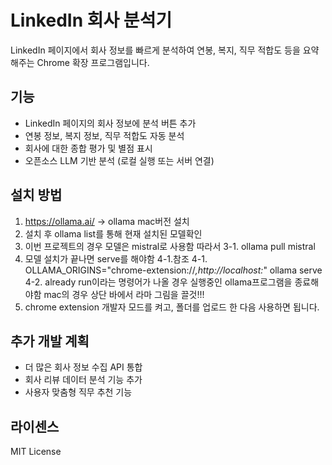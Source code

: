 # LinkedIn 회사 분석기

LinkedIn 페이지에서 회사 정보를 빠르게 분석하여 연봉, 복지, 직무 적합도 등을 요약해주는 Chrome 확장 프로그램입니다.

## 기능

- LinkedIn 페이지의 회사 정보에 분석 버튼 추가
- 연봉 정보, 복지 정보, 직무 적합도 자동 분석
- 회사에 대한 종합 평가 및 별점 표시
- 오픈소스 LLM 기반 분석 (로컬 실행 또는 서버 연결)

## 설치 방법

1. https://ollama.ai/ -> ollama mac버전 설치
2. 설치 후 ollama list를 통해 현재 설치된 모델확인
3. 이번 프로젝트의 경우 모델은 mistral로 사용함 따라서
    3-1. ollama pull mistral
4. 모델 설치가 끝나면 serve를 해야함 4-1.참조 
    4-1. OLLAMA_ORIGINS="chrome-extension://*,http://localhost:*" ollama serve
    4-2. already run이라는 명령어가 나올 경우 실행중인 ollama프로그램을 종료해야함 mac의 경우 상단 바에서 라마 그림을 끌것!!!
5. chrome extension 개발자 모드를 켜고, 폴더를 업로드 한 다음 사용하면 됩니다.
## 추가 개발 계획

- 더 많은 회사 정보 수집 API 통합
- 회사 리뷰 데이터 분석 기능 추가
- 사용자 맞춤형 직무 추천 기능

## 라이센스

MIT License 
